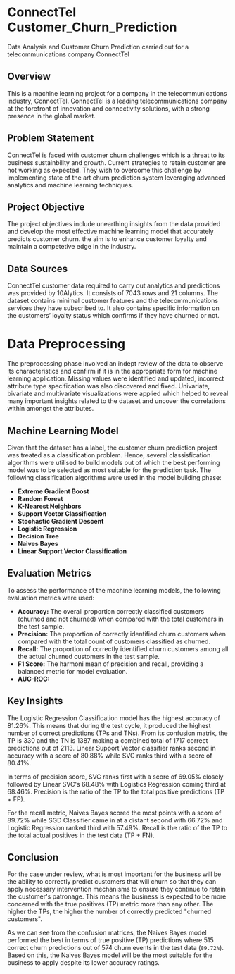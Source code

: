 # ConnectTel Customer_Churn_Prediction
Data Analysis and Customer Churn Prediction carried out for a telecommunications company ConnectTel

## Overview
This is a machine learning project for a company in the telecommunications industry, ConnectTel. ConnectTel is a leading telecommunications company at the forefront of innovation and connectivity solutions, with a strong presence in the global market.

## Problem Statement
ConnectTel is faced with customer churn challenges which is a threat to its business sustainbility and growth. Current strategies to retain customer are not working as expected. They wish to overcome this challenge by implementing state of the art churn prediction system leveraging advanced analytics and machine learning techniques.

## Project Objective
The project objectives include unearthing insights from the data provided and develop the most effective machine learning model that accurately predicts customer churn. the aim is to enhance customer loyalty and maintain a competetive edge in the industry.

## Data Sources
ConnectTel customer data required to carry out analytics and predictions was provided by 10Alytics. It consists of 7043 rows and 21 columns. The dataset contains minimal customer features and the telecommunications services they have subscribed to. It also contains specific information on the customers’ loyalty status which confirms if they have churned or not.

# Data Preprocessing
The preprocessing phase involved an indept review of the data to observe its characteristics and confirm if it is in the appropriate form for machine learning application. Missing values were identified and updated, incorrect attribute type specification was also discovered and fixed. Univariate, bivariate and multivariate visualizations were applied which helped to reveal many important insights related to the dataset and uncover the correlations within amongst the attributes.

## Machine Learning Model
Given that the dataset has a label, the customer churn prediction project was treated as a classification problem. Hence, several classisfication algorithms were utilised to build models out of which the best performing model was to be selected as most suitable for the prediction task. The following classification algorithms were used in the model building phase:

- **Extreme Gradient Boost**
- **Random Forest**
- **K-Nearest Neighbors**
- **Support Vector Classification**
- **Stochastic Gradient Descent**
- **Logistic Regression**
- **Decision Tree**
- **Naives Bayes**
- **Linear Support Vector Classification**

## Evaluation Metrics
To assess the performance of the machine learning models, the following evaluation metrics were used:

- **Accuracy:** The overall proportion correctly classified customers (churned and not churned) when compared with the total customers in the test sample.
- **Precision:** The proportion of correctly identified churn customers when compared with the total count of customers classified as churned.
- **Recall:** The proportion of correctly identified churn customers among all the actual churned customers in the test sample.
- **F1 Score:** The harmoni mean of precision and recall, providing a balanced metric for model evaluation.
- **AUC-ROC:**

## Key Insights
The Logistic Regression Classification model has the highest accuracy of 81.26%. This means that during the test cycle, it produced the highest number of correct predictions (TPs and TNs). From its confusion matrix, the TP is 330 and the TN is 1387 making a combined total of 1717 correct predictions out of 2113. Linear Support Vector classifier ranks second in accuracy with a score of 80.88% while SVC ranks third with a score of 80.41%.

In terms of precision score, SVC ranks first with a score of 69.05% closely followed by Linear SVC's 68.48% with Logistics Regression coming third at 68.46%. Precision is the ratio of the TP to the total positive predictions (TP + FP).

For the recall metric, Naives Bayes scored the most points with a score of 89.72% while SGD Classifier came in at a distant second with 66.72% and Logistic Regression ranked third with 57.49%. Recall is the ratio of the TP to the total actual positives in the test data (TP + FN).

## Conclusion
For the case under review, what is most important for the business will be the ability to correctly predict customers that will churn so that they can apply necessary intervention mechanisms to ensure they continue to retain the customer's patronage. This means the business is expected to be more concerned with the true positives (TP) metric more than any other. The higher the TPs, the higher the number of correctly predicted "churned customers".

As we can see from the confusion matrices, the Naives Bayes model performed the best in terms of true positive (TP) predictions where 515 correct churn predictions out of 574 churn events in the test data (`89.72%`). Based on this, the Naives Bayes model will be the most suitable for the business to apply despite its lower accuracy ratings.
